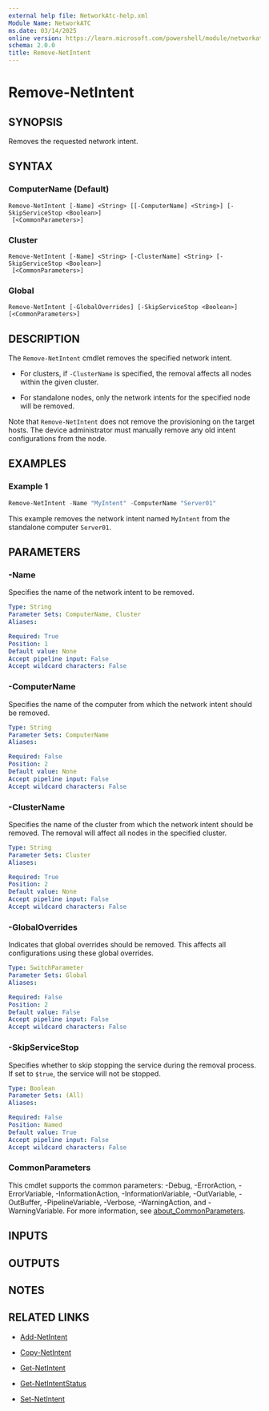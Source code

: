 ```yaml
---
external help file: NetworkAtc-help.xml
Module Name: NetworkATC
ms.date: 03/14/2025
online version: https://learn.microsoft.com/powershell/module/networkatc/remove-netintent?view=windowsserver2025-ps&wt.mc_id=ps-gethelp
schema: 2.0.0
title: Remove-NetIntent
---
```


# Remove-NetIntent

## SYNOPSIS
Removes the requested network intent.

## SYNTAX

### ComputerName (Default)

```
Remove-NetIntent [-Name] <String> [[-ComputerName] <String>] [-SkipServiceStop <Boolean>]
 [<CommonParameters>]
```

### Cluster

```
Remove-NetIntent [-Name] <String> [-ClusterName] <String> [-SkipServiceStop <Boolean>]
 [<CommonParameters>]
```

### Global

```
Remove-NetIntent [-GlobalOverrides] [-SkipServiceStop <Boolean>] [<CommonParameters>]
```

## DESCRIPTION

The `Remove-NetIntent` cmdlet removes the specified network intent.

- For clusters, if `-ClusterName` is specified, the removal affects all nodes
  within the given cluster.

- For standalone nodes, only the network intents for the specified node will be removed.

Note that `Remove-NetIntent` does not remove the provisioning on the target
hosts. The device administrator must manually remove any old intent
configurations from the node.

## EXAMPLES

### Example 1

```powershell
Remove-NetIntent -Name "MyIntent" -ComputerName "Server01"
```

This example removes the network intent named `MyIntent` from the standalone computer `Server01`.

## PARAMETERS

### -Name

Specifies the name of the network intent to be removed.

```yaml
Type: String
Parameter Sets: ComputerName, Cluster
Aliases:

Required: True
Position: 1
Default value: None
Accept pipeline input: False
Accept wildcard characters: False
```

### -ComputerName

Specifies the name of the computer from which the network intent should be removed.

```yaml
Type: String
Parameter Sets: ComputerName
Aliases:

Required: False
Position: 2
Default value: None
Accept pipeline input: False
Accept wildcard characters: False
```

### -ClusterName

Specifies the name of the cluster from which the network intent should be
removed. The removal will affect all nodes in the specified cluster.

```yaml
Type: String
Parameter Sets: Cluster
Aliases:

Required: True
Position: 2
Default value: None
Accept pipeline input: False
Accept wildcard characters: False
```

### -GlobalOverrides

Indicates that global overrides should be removed. This affects all
configurations using these global overrides.

```yaml
Type: SwitchParameter
Parameter Sets: Global
Aliases:

Required: False
Position: 2
Default value: False
Accept pipeline input: False
Accept wildcard characters: False
```

### -SkipServiceStop

Specifies whether to skip stopping the service during the removal process. If
set to `$true`, the service will not be stopped.

```yaml
Type: Boolean
Parameter Sets: (All)
Aliases:

Required: False
Position: Named
Default value: True
Accept pipeline input: False
Accept wildcard characters: False
```

### CommonParameters

This cmdlet supports the common parameters: -Debug, -ErrorAction,
-ErrorVariable, -InformationAction, -InformationVariable, -OutVariable,
-OutBuffer, -PipelineVariable, -Verbose, -WarningAction, and -WarningVariable.
For more information, see
[about_CommonParameters](/powershell/module/microsoft.powershell.core/about/about_commonparameters).

## INPUTS

## OUTPUTS

## NOTES

## RELATED LINKS

- [Add-NetIntent](Add-NetIntent.md)

- [Copy-NetIntent](Copy-NetIntent.md)

- [Get-NetIntent](Get-NetIntent.md)

- [Get-NetIntentStatus](Get-NetIntentStatus.md)

- [Set-NetIntent](Set-NetIntent.md)

